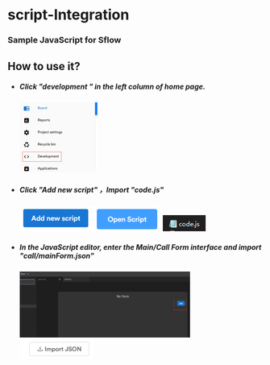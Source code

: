 # script-Integration
### Sample JavaScript for Sflow



## How to use it?

- ##### Click "development " in the left column of home page. 

  <img src=".\img\1.png" alt="1" style="zoom:50%;" />

- ##### Click "Add new script" ，Import "code.js"

  ![2](.\img\2.png)![4](.\img\4.png)![3](.\img\3.png)

- ##### In the JavaScript editor, enter the Main/Call Form interface and import "call/mainForm.json"

  <img src=".\img\5.png" alt="5" style="zoom: 33%;" />![6](.\img\6.png)

